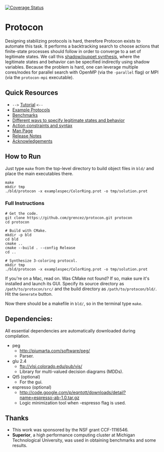 [![Coverage Status](https://coveralls.io/repos/github/grencez/protocon/badge.svg?branch=trunk)](https://coveralls.io/github/grencez/protocon?branch=trunk)

# Protocon

Designing stabilizing protocols is hard, therefore Protocon exists to automate this task.
It performs a backtracking search to choose actions that finite-state processes should follow in order to converge to a set of legitimate states.
We call this [shadow/puppet synthesis](doc/legit.md), where the legitimate states and behavior can be specified indirectly using shadow variables.
Because the problem is hard, one can leverage multiple cores/nodes for parallel search with OpenMP (via the `-parallel` flag) or MPI (via the `protocon-mpi` executable).

## Quick Resources
* `-->` [Tutorial](doc/tut.md) `<--`
* [Example Protocols](example/index.md)
* [Benchmarks](doc/benchmark.md)
* [Different ways to specify legitimate states and behavior](doc/legit.md)
* [Action constraints and syntax](doc/permit.md)
* [Man Page](doc/protocon.1)
* [Release Notes](doc/changes.md)
* [Acknowledgements](doc/thanks.md)

## How to Run

Just type `make` from the top-level directory to build object files in `bld/` and place the main executables there.

```
make
mkdir tmp
./bld/protocon -x examplespec/ColorRing.prot -o tmp/solution.prot
```

### Full Instructions

```
# Get the code.
git clone https://github.com/grencez/protocon.git protocon
cd protocon

# Build with CMake.
mkdir -p bld
cd bld
cmake ..
cmake --build . --config Release
cd ..

# Synthesize 3-coloring protocol.
mkdir tmp
./bld/protocon -x examplespec/ColorRing.prot -o tmp/solution.prot
```

If you're on a Mac, read on.
Was CMake not found?
If so, make sure it's installed and launch its GUI.
Specify its source directory as `/path/to/protocon/src/` and the build directory as `/path/to/protocon/bld/`.
Hit the `Generate` button.

Now there should be a makefile in `bld/`, so in the terminal type `make`.

## Dependencies:

All essential dependencies are automatically downloaded during compilation.

* peg
  * http://piumarta.com/software/peg/
  * Parser.
* glu 2.4
  * ftp://vlsi.colorado.edu/pub/vis/
  * Library for multi-valued decision diagrams (MDDs).
* Qt5 (optional)
  * For the gui.
* espresso (optional)
  *  http://code.google.com/p/eqntott/downloads/detail?name=espresso-ab-1.0.tar.gz
  * Logic minimization tool when -espresso flag is used.

## Thanks

* This work was sponsored by the NSF grant CCF-1116546.
* **Superior**, a high performance computing cluster at Michigan Technological University, was used in obtaining benchmarks and some results.

